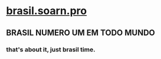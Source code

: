 # [brasil.soarn.pro](https://github.com/soarnpro/brasil.soarn.pro)
BRASIL NUMERO UM EM TODO MUNDO
---
### that's about it, just brasil time.
